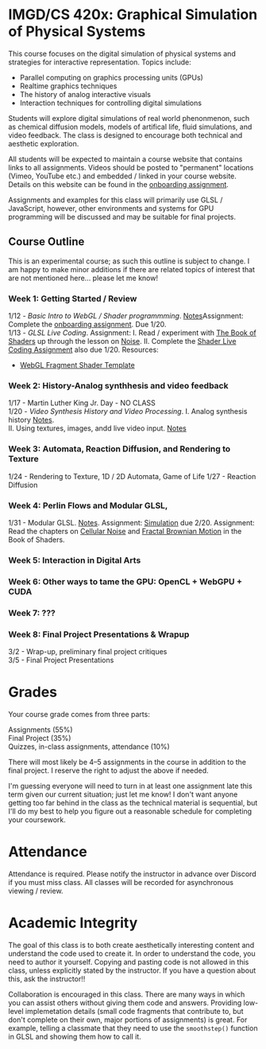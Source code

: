 # IMGD/CS 420x: Graphical Simulation of Physical Systems

This course focuses on the digital simulation of physical systems and strategies for interactive representation. Topics include:

- Parallel computing on graphics processing units (GPUs)  
- Realtime graphics techniques  
- The history of analog interactive visuals  
- Interaction techniques for controlling digital simulations  

Students will explore digital simulations of real world phenonmenon, such as chemical diffusion models, models of artifical life, fluid simulations, and video feedback. The class is designed to encourage both technical and aesthetic exploration.  

All students will be expected to maintain a course website that contains links to all assignments. Videos should be posted to "permanent" locations (Vimeo, YouTube etc.) and embedded / linked in your course website. Details on this website can be found in the [onboarding assignment](./onboarding.md). 

Assignments and examples for this class will primarily use GLSL / JavaScript, however, other environments and systems for GPU programming will be discussed and may be suitable for final projects.

## Course Outline

This is an experimental course; as such this outline is subject to change. I am happy to make minor additions if there are related topics of interest that are not mentioned here... please let me know!  

### Week 1: Getting Started / Review
1/12 - *Basic Intro to WebGL / Shader programmming*. [Notes](./notes.day1.md)Assignment:  Complete the [onboarding assignment](./onboarding.md). Due 1/20.  
1/13 - *GLSL Live Coding*.  Assignment: 
  I. Read / experiment with [The Book of Shaders](http://thebookofshaders.com) up through the lesson on [Noise](https://thebookofshaders.com/11/). 
  II. Complete the [Shader Live Coding Assignment](./shader_live_coding.md) also due 1/20.
Resources:  
- [WebGL Fragment Shader Template](./webgl_template.md)

### Week 2: History-Analog synthhesis and video feedback
1/17 - Martin Luther King Jr. Day - NO CLASS  
1/20 -  *Video Synthesis History and Video Processing*. 
  I. Analog synthesis history [Notes](./notes.day3.md).  
  II. Using textures, images, andd live video input. [Notes](./notes.day4.md)  

### Week 3: Automata, Reaction Diffusion, and Rendering to Texture
1/24 - Rendering to Texture, 1D / 2D Automata, Game of Life
1/27 - Reaction Diffusion
 
### Week 4: Perlin Flows and Modular GLSL,
1/31 -  Modular GLSL. [Notes](./notes.day8.md). Assignment: [Simulation](./simulation.md) due 2/20. Assignment: Read the chapters on [Cellular Noise](https://thebookofshaders.com/12/) and [Fractal Brownian Motion](https://thebookofshaders.com/13/) in the Book of Shaders.  

### Week 5: Interaction in Digital Arts

### Week 6: Other ways to tame the GPU: OpenCL + WebGPU + CUDA

### Week 7: ???


### Week 8: Final Project Presentations &amp; Wrapup  
3/2 - Wrap-up, preliminary final project critiques  
3/5 - Final Project Presentations  

# Grades
Your course grade comes from three parts:

Assignments (55%)  
Final Project (35%)  
Quizzes, in-class assignments, attendance (10%)  

There will most likely be 4–5 assignments in the course in addition to the final project. I reserve the right to adjust the above if needed. 

I'm guessing everyone will need to turn in at least one assignment late this term given our current situation; just let me know! I don't want anyone getting too far behind in the class as the technical material is sequential, but I'll do my best to help you figure out a reasonable schedule for completing your coursework.

# Attendance
Attendance is required. Please notify the instructor in advance over Discord if you must miss class. All classes will be recorded for asynchronous viewing / review.

# Academic Integrity
The goal of this class is to both create aesthetically interesting content and understand the code used to create it. In order to understand the code, you need to author it yourself. Copying and pasting code is not allowed in this class, unless explicitly stated by the instructor. If you have a question about this, ask the instructor!!

Collaboration is encouraged in this class. There are many ways in which you can assist others without giving them code and answers. Providing low-level implemetation details (small code fragments that contribute to, but don't complete on their own, major portions of assignments) is great. For example, telling a classmate that they need to use the `smoothstep()` function in GLSL and showing them how to call it.
